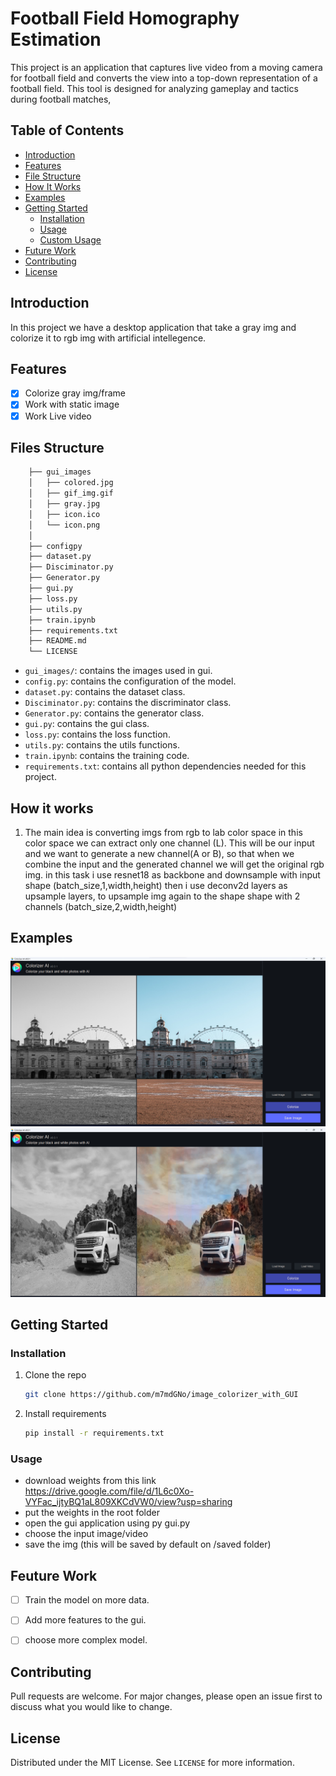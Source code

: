 # Football Field Homography Estimation

This project is an application that captures live video from a moving camera for football field and converts the view into a top-down representation of a football field. This tool is designed for analyzing gameplay and tactics during football matches,

## Table of Contents
- [Introduction](#introduction)
- [Features](#features)
- [File Structure](#file-structure)
- [How It Works](#how-it-works)
- [Examples](#examples)
- [Getting Started](#getting-started)
  - [Installation](#installation)
  - [Usage](#usage)
  - [Custom Usage](#custom-usage)
- [Future Work](#future-work)
- [Contributing](#contributing)
- [License](#license)


## Introduction
In this project we have a desktop application that take a gray img and colorize it to rgb img with artificial intellegence.

## Features
- [x] Colorize gray img/frame
- [x] Work with static image
- [x] Work Live video

## Files Structure
```bash
    ├── gui_images
    │   ├── colored.jpg
    │   ├── gif_img.gif
    │   ├── gray.jpg
    │   ├── icon.ico
    │   └── icon.png
    │   
    ├── configpy
    ├── dataset.py
    ├── Disciminator.py
    ├── Generator.py
    ├── gui.py
    ├── loss.py
    ├── utils.py
    ├── train.ipynb
    ├── requirements.txt
    ├── README.md
    └── LICENSE
```

- `gui_images/`: contains the images used in gui.
- `config.py`: contains the configuration of the model.
- `dataset.py`: contains the dataset class.
- `Disciminator.py`: contains the discriminator class.
- `Generator.py`: contains the generator class.
- `gui.py`: contains the gui class.
- `loss.py`: contains the loss function.
- `utils.py`: contains the utils functions.
- `train.ipynb`: contains the training code.
- `requirements.txt`: contains all python dependencies needed for this project.

## How it works


1)  The main idea is converting imgs from rgb to lab color space in this color space
we can extract only one channel (L). This will be our input and we want to generate a new channel(A or B), so that when
we combine the input and the generated channel we will get the original rgb img.
in this task i use resnet18 as backbone and downsample with input shape (batch_size,1,width,height) then i use deconv2d layers as upsample layers,
to upsample img again to the shape shape with 2 channels (batch_size,2,width,height)



## Examples
![example](gui_images/gui.png)
![example](gui_images/gui2.png)

## Getting Started
### Installation
1. Clone the repo
   ```sh
   git clone https://github.com/m7mdGNo/image_colorizer_with_GUI
    ```
2. Install requirements
    ```sh
    pip install -r requirements.txt
    ```
### Usage
- download weights from this link https://drive.google.com/file/d/1L6c0Xo-VYFac_ijtyBQ1aL809XKCdVW0/view?usp=sharing
- put the weights in the root folder
- open the gui application using py gui.py
- choose the input image/video
- save the img (this will be saved by default on /saved folder)


## Feuture Work
- [ ] Train the model on more data.
- [ ] Add more features to the gui.
- [ ] choose more complex model.



## Contributing
Pull requests are welcome. For major changes, please open an issue first to discuss what you would like to change.

## License
Distributed under the MIT License. See `LICENSE` for more information.
